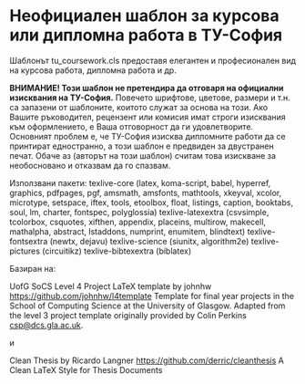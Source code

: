 # Неофициален шаблон за курсова или дипломна работа в ТУ-София

Шаблонът tu_coursework.cls предоставя елегантен и професионален вид на курсова работа, дипломна работа и др.

**ВНИМАНИЕ! Този шаблон не претендира да отговаря на официални изисквания на ТУ-София.**
Повечето шрифтове, цветове, размери и т.н. са запазени от шаблоните, коитото служат за основа на този. Ако Вашите ръководител, рецензент или комисия имат строги изисквания към оформлението, е Ваша отговорност да ги удовлетворите.
Основният проблем е, че ТУ-София изисква дипломните работи да се принтират едностранно, а този шаблон е предвиден за двустранен печат. Обаче аз (авторът на този шаблон) считам това изискване за необосновано и отказвам да го спазвам.

Използвани пакети:
texlive-core (latex, koma-script, babel, hyperref, graphics, pdfpages, pgf, amsmath, amsfonts, mathtools, xkeyval, xcolor, microtype, setspace, iftex, tools, etoolbox, float, listings, caption, booktabs, soul, lm, charter, fontspec, polyglossia)
texlive-latexextra (csvsimple, tcolorbox, csquotes, xifthen, appendix, placeins, multirow, makecell, mathalpha, abstract, lstaddons, numprint, enumitem, blindtext)
texlive-fontsextra (newtx, dejavu)
texlive-science (siunitx, algorithm2e)
texlive-pictures (circuitikz)
texlive-bibtexextra (biblatex)

Базиран на:

UofG SoCS Level 4 Project LaTeX template by johnhw
https://github.com/johnhw/l4template
Template for final year projects in the School of Computing Science at the
University of Glasgow. Adapted from the level 3 project template originally
provided by Colin Perkins <csp@dcs.gla.ac.uk>.

и

Clean Thesis by Ricardo Langner
https://github.com/derric/cleanthesis
A Clean LaTeX Style for Thesis Documents
